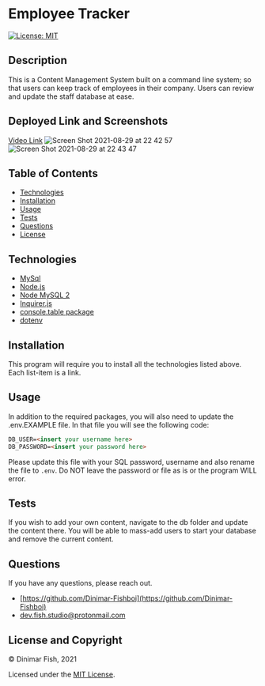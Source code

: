 # Employee Tracker

[![License: MIT](https://img.shields.io/badge/License-MIT-yellow.svg)](https://opensource.org/licenses/MIT)

## Description

This is a Content Management System built on a command line system; so that users can keep track of employees in their company. Users can review and update the staff database at ease.

## Deployed Link and Screenshots
[Video Link](https://vimeo.com/594123885)
![Screen Shot 2021-08-29 at 22 42 57](https://user-images.githubusercontent.com/83541287/131250882-1497ba98-1d55-4a0d-980b-3c2b9d9ddf4e.png)
![Screen Shot 2021-08-29 at 22 43 47](https://user-images.githubusercontent.com/83541287/131250883-f1f64db4-d959-45a4-b29f-7ecda42ceb9c.png)


## Table of Contents 
- [Technologies](#technologies)
- [Installation](#installation)
- [Usage](#usage)
- [Tests](#tests)
- [Questions](#questions)
- [License](#license-and-copyright)

## Technologies
- [MySql](https://dev.mysql.com/doc/)
- [Node.js](https://nodejs.org/en/)
- [Node MySQL 2](https://www.npmjs.com/package/mysql2)
- [Inquirer.js](https://www.npmjs.com/package/inquirer#questions)
- [console.table package](https://www.npmjs.com/package/console.table)
- [dotenv](https://www.npmjs.com/package/dotenv)

## Installation

This program will require you to install all the technologies listed above. Each list-item is a link.

## Usage

In addition to the required packages, you will also need to update the .env.EXAMPLE file. In that file you will see the following code: 

```md
DB_USER=<insert your username here>
DB_PASSWORD=<insert your password here>
```

Please update this file with your SQL password, username and also rename the file to ```.env```. Do NOT leave the password or file as is or the program WILL error. 

## Tests

If you wish to add your own content, navigate to the db folder and update the content there. You will be able to mass-add users to start your database and remove the current content.

## Questions

If you have any questions, please reach out.

- [https://github.com/Dinimar-Fishboi](https://github.com/Dinimar-Fishboi)
- [dev.fish.studio@protonmail.com](#dev.fish.studio@protonmail.com)

## License and Copyright

 © Dinimar Fish, 2021

Licensed under the [MIT License](LICENSE).

